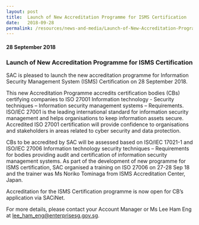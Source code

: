 ```yaml
---
layout: post
title:  Launch of New Accreditation Programme for ISMS Certification
date:   2018-09-28
permalink: /resources/news-and-media/Launch-of-New-Accreditation-Programme-for-ISMS-Certification
---
```

#### 28 September 2018
### **Launch of New Accreditation Programme for ISMS Certification**

SAC is pleased to launch the new accreditation programme for Information Security Management System (ISMS) Certification on 28 September 2018.  
 
This new Accreditation Programme accredits certification bodies (CBs) certifying companies to ISO 27001 Information technology - Security techniques – Information security management systems – Requirements.  ISO/IEC 27001 is the leading international standard for information security management and helps organisations to keep information assets secure.  Accredited  ISO 27001 certification will provide confidence to organisations and stakeholders in areas related to cyber security and data protection. 
 
CBs to be accredited by SAC will be assessed based on ISO/IEC 17021-1 and ISO/IEC 27006 Information technology security techniques – Requirements for bodies providing audit and certification of information security management systems. As part of the development of new programme for ISMS certification, SAC organised a training on ISO 27006 on 27-28 Sep 18 and the trainer was Ms Noriko Tominaga from ISMS Accreditation Center, Japan.    

Accreditation for the ISMS Certification programme is now open for CB’s application via SACiNet. 
 
For more details, please contact your Account Manager or Ms Lee Ham Eng at <lee_ham_eng@enterprisesg.gov.sg>.
